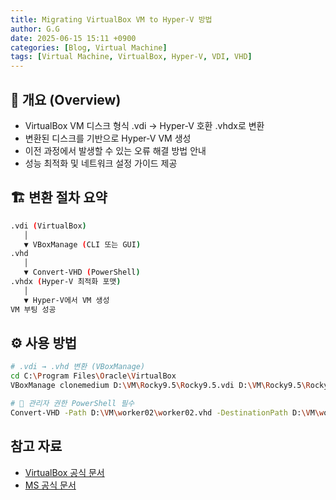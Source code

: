 ```yaml
---
title: Migrating VirtualBox VM to Hyper-V 방법
author: G.G
date: 2025-06-15 15:11 +0900
categories: [Blog, Virtual Machine]
tags: [Virtual Machine, VirtualBox, Hyper-V, VDI, VHD]
---
```


## 📘 개요 (Overview)
- VirtualBox VM 디스크 형식 .vdi → Hyper-V 호환 .vhdx로 변환
- 변환된 디스크를 기반으로 Hyper-V VM 생성
- 이전 과정에서 발생할 수 있는 오류 해결 방법 안내
- 성능 최적화 및 네트워크 설정 가이드 제공

## 🏗️ 변환 절차 요약

```bash
.vdi (VirtualBox)
   │
   ▼ VBoxManage (CLI 또는 GUI)
.vhd
   │
   ▼ Convert-VHD (PowerShell)
.vhdx (Hyper-V 최적화 포맷)
   │
   ▼ Hyper-V에서 VM 생성
VM 부팅 성공
```

## ⚙️ 사용 방법

```bash
# .vdi → .vhd 변환 (VBoxManage)
cd C:\Program Files\Oracle\VirtualBox
VBoxManage clonemedium D:\VM\Rocky9.5\Rocky9.5.vdi D:\VM\Rocky9.5\Rocky9.5.vhd --format VHD

# 📌 관리자 권한 PowerShell 필수
Convert-VHD -Path D:\VM\worker02\worker02.vhd -DestinationPath D:\VM\worker02\worker02.vhdx
```

## 참고 자료
- [VirtualBox 공식 문서](https://www.virtualbox.org/manual/ch08.html#vboxmanage-clonemedium)
- [MS 공식 문서](https://learn.microsoft.com/en-us/powershell/module/hyper-v/convert-vhd)